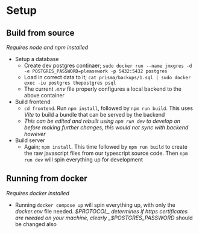 # Setup

## Build from source

_Requires node and npm installed_

- Setup a database
  - Create dev postgres continaer; `sudo docker run --name jmxgres -d -e POSTGRES_PASSWORD=pleasework -p 5432:5432 postgres`
  - Load in correct data to it; `cat prisma/backups/1.sql | sudo docker exec -iu postgres thepostgres psql`
  - The current _.env_ file properly configures a local backend to the above container
- Build frontend
  - `cd frontend`. Run `npm install`, followed by `npm run build`. This uses
    _Vite_ to build a bundle that can be served by the backend
  - _This can be edited and rebuilt using `npm run dev` to develop on before
    making further changes, this would not sync with backend however_
- Build server
  - Again; `npm install`. This time followed by `npm run build` to create the
    raw javascript files from our typescript source code. Then `npm run dev`
    will spin everything up for development

## Running from docker

_Requires docker installed_

- Running `docker compose up` will spin everything up, with only the _docker.env_ file needed. _$PROTOCOL_ determines if https certificates are needed on your machine, clearly _$POSTGRES_PASSWORD_ should be changed also
